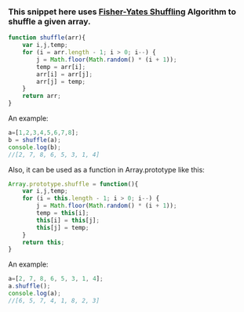 ### This snippet here uses [Fisher-Yates Shuffling](https://www.wikiwand.com/en/Fisher%E2%80%93Yates_shuffle) Algorithm to shuffle a given array.

```javascript
function shuffle(arr){
    var i,j,temp;
    for (i = arr.length - 1; i > 0; i--) {
        j = Math.floor(Math.random() * (i + 1));
        temp = arr[i];
        arr[i] = arr[j];
        arr[j] = temp;
    }
    return arr;
}
```
An example:

```javascript
a=[1,2,3,4,5,6,7,8];
b = shuffle(a);
console.log(b);
//[2, 7, 8, 6, 5, 3, 1, 4]
```

Also, it can be used as a function in Array.prototype like this:

```javascript
Array.prototype.shuffle = function(){
    var i,j,temp;
    for (i = this.length - 1; i > 0; i--) {
        j = Math.floor(Math.random() * (i + 1));
        temp = this[i];
        this[i] = this[j];
        this[j] = temp;
    }
    return this;
}
```

An example:

```javascript
a=[2, 7, 8, 6, 5, 3, 1, 4];
a.shuffle();
console.log(a);
//[6, 5, 7, 4, 1, 8, 2, 3]
```
